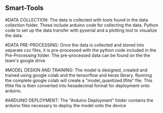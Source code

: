 ## Smart-Tools
#DATA COLLECTION:
The data is collected with tools found in the data collection folder. These include arduino code for collecting the data. Python code to set up the data transfer with pyserial and a plotting tool to visualize the data.

#DATA PRE-PROCESSING:
Once the data is collected and stored into separate csv files, it is pre-processed with the python code included in the Pre-Processing folder. The pre-processed data can be found on the the team's google drive

#MODEL DESIGN AND TRAINING:
The model is designed, created and trained using google colab and the tensorflow and keras library. Running the complete google colab will create a "model_quantized.tflite" file. This tflite file is then converted into hexadecimal format for deployment onto arduino.

#ARDUINO DEPLOYMENT:
The "Arduino Deployment" folder contains the arduino files necessary to deploy the model onto the device

 
